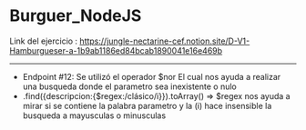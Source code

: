 # Burguer_NodeJS

 Link del ejercicio : https://jungle-nectarine-cef.notion.site/D-V1-Hamburgueser-a-1b9ab1186ed84bcab1890041e16e469b

 ---

 * Endpoint #12: Se utilizó el operador $nor El cual nos ayuda a realizar una busqueda donde el parametro sea inexistente o nulo
 * .find({descripcion:{$regex:/clásico/i}}).toArray() => $regex nos ayuda a mirar si se contiene la palabra parametro y la (i) hace insensible la busqueda a mayusculas o minusculas
    